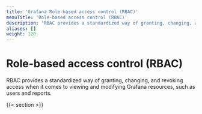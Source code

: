 ```yaml
---
title: 'Grafana Role-based access control (RBAC)'
menuTitle: 'Role-based access control (RBAC)'
description: 'RBAC provides a standardized way of granting, changing, and revoking access when it comes to viewing and modifying Grafana resources, such as users and reports.'
aliases: []
weight: 120
---
```


# Role-based access control (RBAC)

RBAC provides a standardized way of granting, changing, and revoking access when it comes to viewing and modifying Grafana resources, such as users and reports.

{{< section >}}
